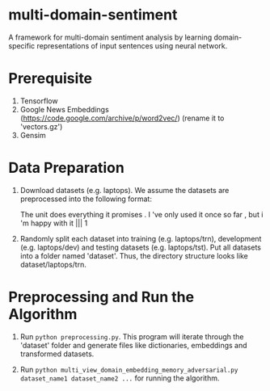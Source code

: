 multi-domain-sentiment
======
A framework for multi-domain sentiment analysis by learning domain-specific representations of input sentences using neural network. 

Prerequisite
======
1. Tensorflow 
2. Google News Embeddings (https://code.google.com/archive/p/word2vec/) (rename it to 'vectors.gz')
3. Gensim

Data Preparation
======
1. Download datasets (e.g. laptops). We assume the datasets are preprocessed into the following format:

     The unit does everything it promises . I 've only used it once so far , but i 'm happy with it ||| 1

2. Randomly split each dataset into training (e.g. laptops/trn), development (e.g. laptops/dev) and testing datasets (e.g. laptops/tst). Put all datasets into a folder named 'dataset'. Thus, the directory structure looks like dataset/laptops/trn. 

Preprocessing and Run the Algorithm
======

1. Run `python preprocessing.py`. This program will iterate through the 'dataset' folder and generate files like dictionaries, embeddings and transformed datasets.

2. Run `python multi_view_domain_embedding_memory_adversarial.py dataset_name1 dataset_name2 ...` for running the algorithm.

 

